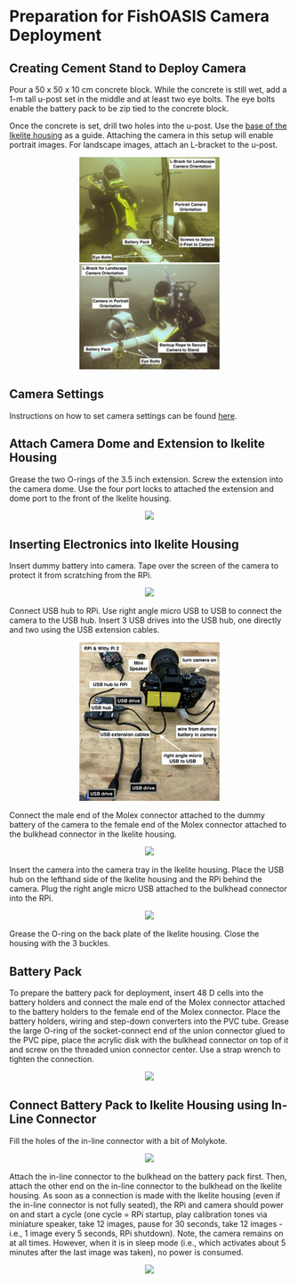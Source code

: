 # Preparation for FishOASIS Camera Deployment 

## Creating Cement Stand to Deploy Camera

Pour a 50 x 50 x 10 cm concrete block. While the concrete is still wet, add a 1-m tall u-post set in the middle and at least two eye bolts. The eye bolts enable the battery pack to be zip tied to the concrete block. 

Once the concrete is set, drill two holes into the u-post. Use the [base of the Ikelite housing](https://www.ikelite.com/collections/arms-trays/products/base-for-dl-and-fl-housings) as a guide. Attaching the camera in this setup will enable portrait images. For landscape images, attach an L-bracket to the u-post. 

<p align="center">
<img src="/hardware/images/GPTempDownload11_edited.jpg" width="50%"> <img src="/hardware/images/GPTempDownload13_edited.jpg" width="50%">
</p>

## Camera Settings

Instructions on how to set camera settings can be found [here](/deployment/FishOASIS_camera_settings.md).

## Attach Camera Dome and Extension to Ikelite Housing

Grease the two O-rings of the 3.5 inch extension. Screw the extension into the camera dome. Use the four port locks to attached the extension and dome port to the front of the Ikelite housing.

<p align="center">
<img src="/hardware/images/IMG_0181.jpg" width="50%">
</p>

## Inserting Electronics into Ikelite Housing

Insert dummy battery into camera. Tape over the screen of the camera to protect it from scratching from the RPi.

<p align="center">
<img src="/hardware/images/IMG_0165.jpg" width="50%">
</p>

Connect USB hub to RPi. Use right angle micro USB to USB to connect the camera to the USB hub. Insert 3 USB drives into the USB hub, one directly and two using the USB extension cables.

<p align="center">
<img src="/hardware/images/IMG_0162.jpg" width="50%">
</p>

Connect the male end of the Molex connector attached to the dummy battery of the camera to the female end of the Molex connector attached to the bulkhead connector in the Ikelite housing. 

<p align="center">
<img src="/hardware/images/IMG_0171.jpg" width="50%">
</p>

Insert the camera into the camera tray in the Ikelite housing. Place the USB hub on the lefthand side of the Ikelite housing and the RPi behind the camera. Plug the right angle micro USB attached to the bulkhead connector into the RPi.

<p align="center">
<img src="/hardware/images/IMG_0143.jpg" width="50%">
</p>

Grease the O-ring on the back plate of the Ikelite housing. Close the housing with the 3 buckles.

## Battery Pack

To prepare the battery pack for deployment, insert 48 D cells into the battery holders and connect the male end of the Molex connector attached to the battery holders to the female end of the Molex connector. Place the battery holders, wiring and step-down converters into the PVC tube. Grease the large O-ring of the socket-connect end of the union connector glued to the PVC pipe, place the acrylic disk with the bulkhead connector on top of it and screw on the threaded union connector center. Use a strap wrench to tighten the connection.

<p align="center">
<img src="/hardware/images/IMG_0126.jpg" width="40%">
</p>

## Connect Battery Pack to Ikelite Housing using In-Line Connector

Fill the holes of the in-line connector with a bit of Molykote. 

<p align="center">
<img src="/hardware/images/IMG_0129.jpg" width="40%">
</p>

Attach the in-line connector to the bulkhead on the battery pack first. Then, attach the other end on the in-line connector to the bulkhead on the Ikelite housing. As soon as a connection is made with the Ikelite housing (even if the in-line connector is not fully seated), the RPi and camera should power on and start a cycle (one cycle = RPi startup, play calibration tones via miniature speaker, take 12 images,  pause for 30 seconds, take 12 images - i.e., 1 image every 5 seconds, RPi shutdown). Note, the camera remains on at all times. However, when it is in sleep mode (i.e., which activates about 5 minutes after the last image was taken), no power is consumed.

<p align="center">
<img src="/hardware/images/IMG_0184.jpg" width="50%">
</p>
